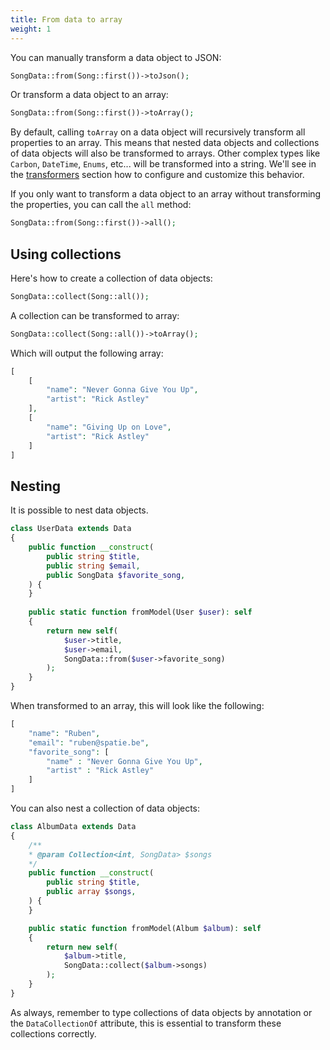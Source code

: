 ```yaml
---
title: From data to array
weight: 1
---
```


You can manually transform a data object to JSON:

```php
SongData::from(Song::first())->toJson();
```

Or transform a data object to an array:

```php
SongData::from(Song::first())->toArray();
```

By default, calling `toArray` on a data object will recursively transform all properties to an array. This means that nested data objects and collections of data objects will also be transformed to arrays. Other complex types like `Carbon`, `DateTime`, `Enums`, etc... will be transformed into a string. We'll see in the [transformers](/docs/laravel-data/v4/as-a-resource/transformers) section how to configure and customize this behavior.

If you only want to transform a data object to an array without transforming the properties, you can call the `all` method:

```php
SongData::from(Song::first())->all();
```

## Using collections

Here's how to create a collection of data objects:

```php
SongData::collect(Song::all());
```

A collection can be transformed to array:

```php
SongData::collect(Song::all())->toArray();
```

Which will output the following array:

```php
[
    [
        "name": "Never Gonna Give You Up",
        "artist": "Rick Astley"
    ],
    [
        "name": "Giving Up on Love",
        "artist": "Rick Astley"
    ] 
]
```

## Nesting

It is possible to nest data objects.

```php
class UserData extends Data
{
    public function __construct(
        public string $title,
        public string $email,
        public SongData $favorite_song,
    ) {
    }
    
    public static function fromModel(User $user): self
    {
        return new self(
            $user->title,
            $user->email,
            SongData::from($user->favorite_song)
        );
    }
}
```

When transformed to an array, this will look like the following:

```php
[
    "name": "Ruben",
    "email": "ruben@spatie.be",
    "favorite_song": [
        "name" : "Never Gonna Give You Up",
        "artist" : "Rick Astley"
    ]
]
```

You can also nest a collection of data objects:

```php
class AlbumData extends Data
{
    /**
    * @param Collection<int, SongData> $songs
    */
    public function __construct(
        public string $title,
        public array $songs,
    ) {
    }

    public static function fromModel(Album $album): self
    {
        return new self(
            $album->title,
            SongData::collect($album->songs)
        );
    }
}
```

As always, remember to type collections of data objects by annotation or the `DataCollectionOf` attribute, this is essential to transform these collections correctly.
